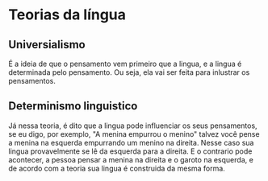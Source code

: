 # Teorias da língua 

## Universialismo

É a ideia de que o pensamento vem primeiro que a lingua, e a lingua é determinada pelo pensamento. Ou seja, ela vai ser feita para inlustrar os pensamentos.

## Determinismo linguistico

Já nessa teoria, é dito que a lingua pode influenciar os seus pensamentos, se eu digo, por exemplo, "A menina empurrou o menino" talvez você pense a menina na esquerda empurrando um menino na direita. Nesse caso sua lingua provavelmente se lê da esquerda para a direita. E o contrario pode acontecer, a pessoa pensar a menina na direita e o garoto na esquerda, e de acordo com a teoria sua lingua é construida da mesma forma.
